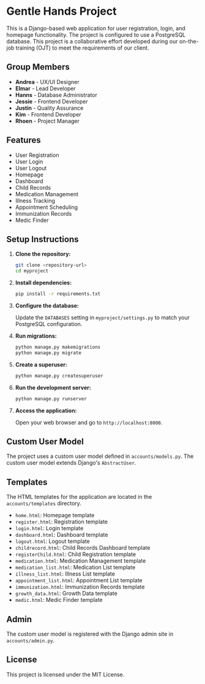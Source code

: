 # Gentle Hands Project

This is a Django-based web application for user registration, login, and homepage functionality. The project is configured to use a PostgreSQL database. This project is a collaborative effort developed during our on-the-job training (OJT) to meet the requirements of our client.

## Group Members

- **Andrea** - UX/UI Designer
- **Elmar** - Lead Developer
- **Hanns** - Database Administrator
- **Jessie** - Frontend Developer
- **Justin** - Quality Assurance
- **Kim** - Frontend Developer
- **Rhoen** - Project Manager

## Features

- User Registration
- User Login
- User Logout
- Homepage
- Dashboard
- Child Records
- Medication Management
- Illness Tracking
- Appointment Scheduling
- Immunization Records
- Medic Finder

## Setup Instructions

1. **Clone the repository:**

    ```sh
    git clone <repository-url>
    cd myproject
    ```

2. **Install dependencies:**

    ```sh
    pip install -r requirements.txt
    ```

3. **Configure the database:**

    Update the `DATABASES` setting in `myproject/settings.py` to match your PostgreSQL configuration.

4. **Run migrations:**

    ```sh
    python manage.py makemigrations
    python manage.py migrate
    ```

5. **Create a superuser:**

    ```sh
    python manage.py createsuperuser
    ```

6. **Run the development server:**

    ```sh
    python manage.py runserver
    ```

7. **Access the application:**

    Open your web browser and go to `http://localhost:8000`.

## Custom User Model

The project uses a custom user model defined in `accounts/models.py`. The custom user model extends Django's `AbstractUser`.

## Templates

The HTML templates for the application are located in the `accounts/templates` directory.

- `home.html`: Homepage template
- `register.html`: Registration template
- `login.html`: Login template
- `dashboard.html`: Dashboard template
- `logout.html`: Logout template
- `childrecord.html`: Child Records Dashboard template
- `registerChild.html`: Child Registration template
- `medication.html`: Medication Management template
- `medication_list.html`: Medication List template
- `illness_list.html`: Illness List template
- `appointment_list.html`: Appointment List template
- `immunization.html`: Immunization Records template
- `growth_data.html`: Growth Data template
- `medic.html`: Medic Finder template

## Admin

The custom user model is registered with the Django admin site in `accounts/admin.py`.

## License

This project is licensed under the MIT License.